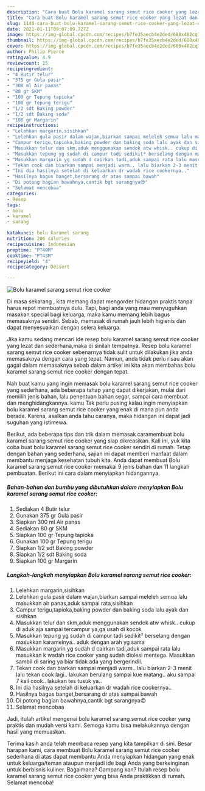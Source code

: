 ```yaml
---
description: "Cara buat Bolu karamel sarang semut rice cooker yang lezat dan Mudah Dibuat"
title: "Cara buat Bolu karamel sarang semut rice cooker yang lezat dan Mudah Dibuat"
slug: 1148-cara-buat-bolu-karamel-sarang-semut-rice-cooker-yang-lezat-dan-mudah-dibuat
date: 2021-01-11T09:07:09.727Z
image: https://img-global.cpcdn.com/recipes/b7fe35aecb4e2ded/680x482cq70/bolu-karamel-sarang-semut-rice-cooker-foto-resep-utama.jpg
thumbnail: https://img-global.cpcdn.com/recipes/b7fe35aecb4e2ded/680x482cq70/bolu-karamel-sarang-semut-rice-cooker-foto-resep-utama.jpg
cover: https://img-global.cpcdn.com/recipes/b7fe35aecb4e2ded/680x482cq70/bolu-karamel-sarang-semut-rice-cooker-foto-resep-utama.jpg
author: Philip Pierce
ratingvalue: 4.9
reviewcount: 15
recipeingredient:
- "4 Butir telur"
- "375 gr Gula pasir"
- "300 ml Air panas"
- "80 gr SKM"
- "100 gr Tepung tapioka"
- "100 gr Tepung terigu"
- "1/2 sdt Baking powder"
- "1/2 sdt Baking soda"
- "100 gr Margarin"
recipeinstructions:
- "Lelehkan margarin,sisihkan"
- "Lelehkan gula pasir dalam wajan,biarkan sampai meleleh semua lalu masukkan air panas,aduk sampai rata,sisihkan"
- "Campur terigu,tapioka,baking powder dan baking soda lalu ayak dan sisihkan"
- "Masukkan telur dan skm,aduk menggunakan sendok atw whisk.. cukup di aduk aja sampai tercampur ya,ga usah di kocok"
- "Masukkan tepung yg sudah di campur tadi sedikit² berselang dengan masukkan karamelnya.. aduk dengan arah yg sama"
- "Masukkan margarin yg sudah d cairkan tadi,aduk sampai rata lalu masukkan k wadah rice cooker yang sudah diolesi mentega. Masukkan sambil di saring ya biar tidak ada yang bergerindil."
- "Tekan cook dan biarkan sampai menjadi warm.. lalu biarkan 2-3 menit lalu tekan cook lagi.. lakukan berulang sampai kue matang.. aku sampai 7 kali cook.. lakukan tes tusuk ya.."
- "Ini dia hasilnya setelah di keluarkan dr wadah rice cookernya.."
- "Hasilnya bagus banget,bersarang dr atas sampai bawah"
- "Di potong bagian bawahnya,cantik bgt sarangnya😍"
- "Selamat mencobaa"
categories:
- Resep
tags:
- bolu
- karamel
- sarang

katakunci: bolu karamel sarang 
nutrition: 206 calories
recipecuisine: Indonesian
preptime: "PT40M"
cooktime: "PT43M"
recipeyield: "4"
recipecategory: Dessert

---
```



![Bolu karamel sarang semut rice cooker](https://img-global.cpcdn.com/recipes/b7fe35aecb4e2ded/680x482cq70/bolu-karamel-sarang-semut-rice-cooker-foto-resep-utama.jpg)

Di masa  sekarang , kita memang dapat mengorder hidangan praktis tanpa harus repot membuatnya dulu. Tapi, bagi anda yang mau menyuguhkan masakan special bagi keluarga, maka kamu memang lebih bagus memasaknya sendiri. Sebab, memasak di rumah jauh lebih higienis dan dapat menyesuaikan dengan selera keluarga.

Jika kamu sedang mencari ide resep bolu karamel sarang semut rice cooker yang lezat dan sederhana,maka di sinilah tempatnya. Resep bolu karamel sarang semut rice cooker  sebenarnya tidak sulit untuk dilakukan jika anda memasaknya dengan cara yang tepat. Namun, anda tidak perlu risau akan gagal dalam memasaknya 
sebab dalam artikel ini kita akan membahas bolu karamel sarang semut rice cooker dengan tepat.  



Nah buat kamu yang ingin memasak bolu karamel sarang semut rice cooker yang sederhana, ada beberapa tahap yang dapat dikerjakan, mulai dari memilih jenis bahan, lalu penentuan bahan segar, sampai cara membuat dan menghidangkannya. kamu Tak perlu pusing kalau ingin menyiapkan bolu karamel sarang semut rice cooker yang enak di mana pun anda berada. Karena, asalkan anda  tahu caranya, maka hidangan ini dapat jadi suguhan yang istimewa.

Berikut, ada beberapa tips dan trik dalam memasak caramembuat bolu karamel sarang semut rice cooker yang siap dikreasikan. Kali ini, yuk kita coba buat bolu karamel sarang semut rice cooker sendiri di rumah. Tetap dengan bahan yang sederhana, sajian ini dapat memberi manfaat dalam membantu menjaga kesehatan tubuh kita. Anda dapat membuat Bolu karamel sarang semut rice cooker memakai 9 jenis bahan dan 11 langkah pembuatan. Berikut ini cara dalam menyiapkan hidangannya.

<!--inarticleads1-->

##### Bahan-bahan dan bumbu yang dibutuhkan dalam menyiapkan Bolu karamel sarang semut rice cooker:

1. Sediakan 4 Butir telur
1. Gunakan 375 gr Gula pasir
1. Siapkan 300 ml Air panas
1. Sediakan 80 gr SKM
1. Siapkan 100 gr Tepung tapioka
1. Gunakan 100 gr Tepung terigu
1. Siapkan 1/2 sdt Baking powder
1. Siapkan 1/2 sdt Baking soda
1. Siapkan 100 gr Margarin




<!--inarticleads2-->

##### Langkah-langkah menyiapkan Bolu karamel sarang semut rice cooker:

1. Lelehkan margarin,sisihkan
1. Lelehkan gula pasir dalam wajan,biarkan sampai meleleh semua lalu masukkan air panas,aduk sampai rata,sisihkan
1. Campur terigu,tapioka,baking powder dan baking soda lalu ayak dan sisihkan
1. Masukkan telur dan skm,aduk menggunakan sendok atw whisk.. cukup di aduk aja sampai tercampur ya,ga usah di kocok
1. Masukkan tepung yg sudah di campur tadi sedikit² berselang dengan masukkan karamelnya.. aduk dengan arah yg sama
1. Masukkan margarin yg sudah d cairkan tadi,aduk sampai rata lalu masukkan k wadah rice cooker yang sudah diolesi mentega. Masukkan sambil di saring ya biar tidak ada yang bergerindil.
1. Tekan cook dan biarkan sampai menjadi warm.. lalu biarkan 2-3 menit lalu tekan cook lagi.. lakukan berulang sampai kue matang.. aku sampai 7 kali cook.. lakukan tes tusuk ya..
1. Ini dia hasilnya setelah di keluarkan dr wadah rice cookernya..
1. Hasilnya bagus banget,bersarang dr atas sampai bawah
1. Di potong bagian bawahnya,cantik bgt sarangnya😍
1. Selamat mencobaa




Jadi, itulah artikel mengenai  bolu karamel sarang semut rice cooker  yang praktis dan mudah versi kami. Semoga kamu bisa melakukannya dengan hasil yang memuaskan. 

Terima kasih anda telah membaca resep yang kita tampilkan di sini. Besar harapan kami, cara membuat  Bolu karamel sarang semut rice cooker sederhana di atas dapat membantu Anda menyiapkan hidangan yang enak untuk keluarga/teman ataupun menjadi ide bagi Anda yang berkeinginan untuk berbisnis kuliner. Bagaimana? Gampang kan? Itulah resep bolu karamel sarang semut rice cooker yang bisa Anda praktikkan di rumah. Selamat mencoba!

